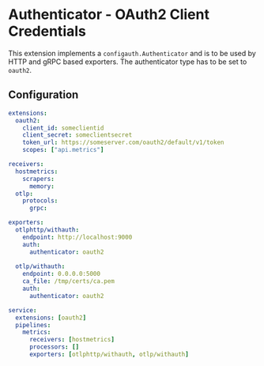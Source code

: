 # Authenticator - OAuth2 Client Credentials

This extension implements a `configauth.Authenticator` and is to be used by HTTP and gRPC based exporters.
The authenticator type has to be set to `oauth2`.

## Configuration

```yaml
extensions:
  oauth2:
    client_id: someclientid
    client_secret: someclientsecret
    token_url: https://someserver.com/oauth2/default/v1/token
    scopes: ["api.metrics"]

receivers:
  hostmetrics:
    scrapers:
      memory:
  otlp:
    protocols:
      grpc:

exporters:
  otlphttp/withauth:
    endpoint: http://localhost:9000
    auth:
      authenticator: oauth2
      
  otlp/withauth:
    endpoint: 0.0.0.0:5000
    ca_file: /tmp/certs/ca.pem
    auth:
      authenticator: oauth2

service:
  extensions: [oauth2]
  pipelines:
    metrics:
      receivers: [hostmetrics]
      processors: []
      exporters: [otlphttp/withauth, otlp/withauth]
```